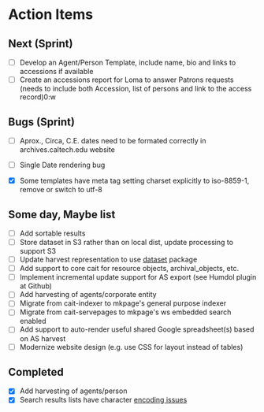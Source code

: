 
# Action Items

## Next (Sprint)

+ [ ] Develop an Agent/Person Template, include name, bio and links to accessions if available
+ [ ] Create an accessions report for Loma to answer Patrons requests (needs to include both Accession, list of persons and link to the access record)0:w

## Bugs (Sprint)

+ [ ] Aprox., Circa, C.E. dates need to be formated correctly in archives.caltech.edu website
+ [ ] Single Date rendering bug
+ [x] Some templates have meta tag setting charset explicitly to iso-8859-1, remove or switch to utf-8


## Some day, Maybe list

+ [ ] Add sortable results
+ [ ] Store dataset in S3 rather than on local dist, update processing to support S3
+ [ ] Update harvest representation to use [dataset](https://caltechlibrary.github.io/dataset) package
+ [ ] Add support to core cait for resource objects, archival_objects, etc.
+ [ ] Implement incremental update support for AS export (see Humdol plugin at Github)
+ [ ] Add harvesting of agents/corporate entity
+ [ ] Migrate from cait-indexer to mkpage's general purpose indexer
+ [ ] Migrate from cait-servepages to mkpage's ws embedded search enabled
+ [ ] Add support to auto-render useful shared Google spreadsheet(s) based on AS harvest
+ [ ] Modernize website design (e.g. use CSS for layout instead of tables)
 
## Completed

+ [x] Add harvesting of agents/person
+ [x] Search results lists have character [encoding issues](http://archives.caltech.edu/search/basic/?q=Marble&-search.x=7&-search.y=0)

